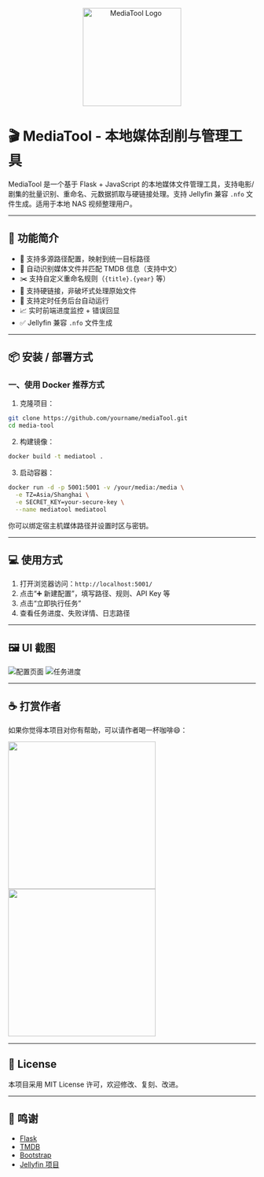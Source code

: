 <p align="center">
  <img src="https://github.com/user-attachments/assets/c76cce62-d9c7-4809-a134-06e36bd7d756" alt="MediaTool Logo" width="200"/>
</p>


# 🎬 MediaTool - 本地媒体刮削与管理工具

MediaTool 是一个基于 Flask + JavaScript 的本地媒体文件管理工具，支持电影/剧集的批量识别、重命名、元数据抓取与硬链接处理。支持 Jellyfin 兼容 `.nfo` 文件生成。适用于本地 NAS 视频整理用户。

---

## 🚀 功能简介

- 📂 支持多源路径配置，映射到统一目标路径
- 🧠 自动识别媒体文件并匹配 TMDB 信息（支持中文）
- ✂️ 支持自定义重命名规则（`{title}.{year}` 等）
- 🔁 支持硬链接，非破坏式处理原始文件
- 📅 支持定时任务后台自动运行
- 📈 实时前端进度监控 + 错误回显
- ✅ Jellyfin 兼容 `.nfo` 文件生成

---

## 📦 安装 / 部署方式

### 一、使用 Docker 推荐方式

1. 克隆项目：

```bash
git clone https://github.com/yourname/mediaTool.git
cd media-tool
```

2. 构建镜像：

```bash
docker build -t mediatool .
```

3. 启动容器：

```bash
docker run -d -p 5001:5001 -v /your/media:/media \
  -e TZ=Asia/Shanghai \
  -e SECRET_KEY=your-secure-key \
  --name mediatool mediatool
```

你可以绑定宿主机媒体路径并设置时区与密钥。

---

## 💻 使用方式

1. 打开浏览器访问：`http://localhost:5001/`
2. 点击“➕ 新建配置”，填写路径、规则、API Key 等
3. 点击“立即执行任务”
4. 查看任务进度、失败详情、日志路径

---

## 🖼️ UI 截图

![配置页面](https://github.com/user-attachments/assets/389d8fcb-8ba5-4522-b29b-d2893d67e01a)
![任务进度](https://github.com/user-attachments/assets/5f563fa7-ff09-4215-b303-bb3ea0ab5b43)

---

## ☕ 打赏作者

如果你觉得本项目对你有帮助，可以请作者喝一杯咖啡😄：

<img width="300" src="https://github.com/user-attachments/assets/b0efa389-427a-4714-a7c8-23d033da1dc1" />

<img width="300" src="https://github.com/user-attachments/assets/72f51172-a38d-4c56-9afd-cde7a2d8bb94" />


---

## 📄 License

本项目采用 MIT License 许可，欢迎修改、复刻、改进。

---

## 🙏 鸣谢

- [Flask](https://flask.palletsprojects.com/)
- [TMDB](https://www.themoviedb.org/)
- [Bootstrap](https://getbootstrap.com/)
- [Jellyfin 项目](https://jellyfin.org/)
